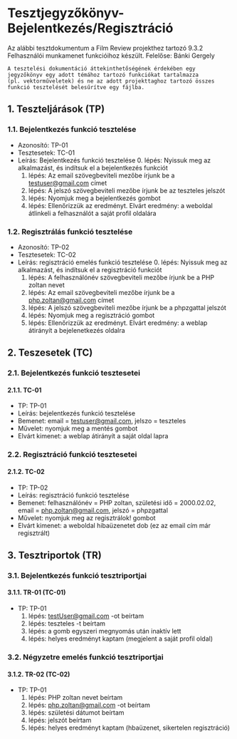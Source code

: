 # Tesztjegyzőkönyv-Bejelentkezés/Regisztráció

Az alábbi tesztdokumentum a Film Review projekthez tartozó 9.3.2 Felhasználói munkamenet funkcióihoz készült. Felelőse: Bánki Gergely 

``` 
A tesztelési dokumentáció áttekinthetőségének érdekében egy jegyzőkönyv egy adott témához tartozó funkciókat tartalmazza 
(pl. vektorműveletek) és ne az adott projekttaghoz tartozó összes funkció tesztelését belesűrítve egy fájlba.
``` 

## 1. Teszteljárások (TP)

### 1.1. Bejelentkezés funkció tesztelése 
- Azonosító: TP-01
- Tesztesetek: TC-01
- Leírás: Bejelentkezés funkció tesztelése
    0. lépés: Nyissuk meg az alkalmazást, és indítsuk el a bejelentkezés funkciót
    1. lépés: Az email szövegbeviteli mezőbe írjunk be a testuser@gmail.com címet
    2. lépés: A jelszó szövegbeviteli mezőbe írjunk be az teszteles jelszót
    3. lépés: Nyomjuk meg a bejelentkezés gombot 
    4. lépés: Ellenőrizzük az eredményt. Elvárt eredmény: a weboldal átlinkeli a felhasználót a saját profil oldalára

### 1.2. Regisztrálás funkció tesztelése
- Azonosító: TP-02
- Tesztesetek: TC-02
- Leírás: regisztráció emelés funkció tesztelése
    0. lépés: Nyissuk meg az alkalmazást, és indítsuk el a regisztráció funkciót
    1. lépés: A felhasználónév szövegbeviteli mezőbe írjunk be a PHP zoltan nevet
    1. lépés: Az email szövegbeviteli mezőbe írjunk be a php.zoltan@gmail.com címet
    1. lépés: A jelszó szövegbeviteli mezőbe írjunk be a phpzgattal jelszót
    2. lépés: Nyomjuk meg a regisztráció gombot 
    3. lépés: Ellenőrizzük az eredményt. Elvárt eredmény: a weblap átirányít a bejelenetkezés oldalra

## 2. Teszesetek (TC)

### 2.1. Bejelentkezés funkció tesztesetei

#### 2.1.1. TC-01
- TP: TP-01
- Leírás: bejelentkezés funkció tesztelése 
- Bemenet: email = testuser@gmail.com, jelszo = teszteles
- Művelet: nyomjuk meg a mentés gombot 
- Elvárt kimenet: a weblap átirányít a saját oldal lapra

### 2.2. Regisztráció funkció tesztesetei

#### 2.1.2. TC-02
- TP: TP-02
- Leírás: regisztráció funkció tesztelése 
- Bemenet: felhasználónév = PHP zoltan, születési idő = 2000.02.02, email = php.zoltan@gmail.com, jelszó = phpzgattal
- Művelet: nyomjuk meg az regisztrálok! gombot 
- Elvárt kimenet: a weboldal hibaüzenetet dob (ez az email cím már regisztrált)

## 3. Tesztriportok (TR)

### 3.1. Bejelentkezés funkció tesztriportjai

#### 3.1.1. TR-01 (TC-01)
- TP: TP-01
    1. lépés: testUser@gmail.com -ot beírtam
    2. lépés: teszteles -t beírtam 
    3. lépés: a gomb egyszeri megnyomás után inaktív lett
    4. lépés: helyes eredményt kaptam (megjelent a saját profil oldal)
    
### 3.2. Négyzetre emelés funkció tesztriportjai

#### 3.1.2. TR-02 (TC-02)
- TP: TP-01
    1. lépés: PHP zoltan nevet beírtam
    2. lépés: php.zoltan@gmail.com -ot beírtam 
    3. lépés: születési dátumot beírtam
    4. lépés: jelszót beírtam
    5. lépés: helyes eredményt kaptam (hbaüzenet, sikertelen regisztráció)

    